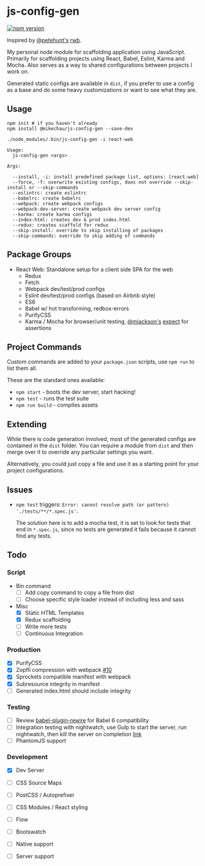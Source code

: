 # js-config-gen

[![npm version](https://badge.fury.io/js/%40mikechau%2Fjs-config-gen.svg)](https://badge.fury.io/js/%40mikechau%2Fjs-config-gen)

Inspired by [@petehunt's](https://github.com/petehunt) [rwb](https://github.com/petehunt/rwb).

My personal node module for scaffolding application using JavaScript. Primarily
for scaffolding projects using React, Babel, Eslint, Karma and Mocha. Also
serves as a way to shared configurations between projects I work on.

Generated static configs are available in `dist`, if you prefer to use a config
as a base and do some heavy customizations or want to see what they are.

## Usage

```
npm init # if you haven't already
npm install @mikechau/js-config-gen --save-dev

./node_modules/.bin/js-config-gen -i react-web
```

```
Usage:
  js-config-gen <args>

Args:

  --install, -i: install predefined package list, options: [react-web]
  --force, -f: overwrite existing configs, does not override --skip-install or --skip-commands
  --eslintrc: create eslintrc
  --babelrc: create babelrc
  --webpack: create webpack configs
  --webpack-dev-server: create webpack dev server config
  --karma: create karma configs
  --index-html: creates dev & prod index.html
  --redux: creates scaffold for redux
  --skip-install: override to skip installing of packages
  --skip-commands: override to skip adding of commands
```

## Package Groups

- React Web: Standalone setup for a client side SPA for the web
  - Redux
  - Fetch
  - Webpack dev/test/prod configs
  - Eslint dev/test/prod configs (based on Airbnb style)
  - ES6
  - Babel w/ hot transforming, redbox-errors
  - PurifyCSS
  - Karma / Mocha for browser/unit testing, [@mjackson's](https://github.com/mjackson) [expect](https://github.com/mjackson/expect) for assertions

## Project Commands

Custom commands are added to your `package.json` scripts, use `npm run` to
list them all.

These are the standard ones available:

- `npm start` - boots the dev server, start hacking!
- `npm test` - runs the test suite
- `npm run build` - compiles assets

## Extending

While there is code generation involved, most of the generated configs are contained in the `dist` folder. You can require a module from `dist` and then merge over it to override any particular settings you want.

Alternatively, you could just copy a file and use it as a starting point for your project configurations.

## Issues

- `npm test` triggers: `Error: cannot resolve path (or pattern) './tests/**/*.spec.js'`.

  The solution here is to add a mocha test, it is set to look for tests that end in `*.spec.js`, since no tests are generated it fails because it cannot find any tests.

## Todo

### Script

- Bin command
  - [ ] Add copy command to copy a file from dist
  - [ ] Choose specific style loader instead of including less and sass

- Misc
  - [x] Static HTML Templates
  - [x] Redux scaffolding
  - [ ] Write more tests
  - [ ] Continuous Integration

### Production
- [x] PurifyCSS
- [x] Zopfli compression with webpack [#10](https://github.com/webpack/compression-webpack-plugin/pull/10)
- [x] Sprockets compatible manifest with webpack
- [x] Subresource integrity in manifest
- [ ] Generated index.html should include integrity

### Testing
- [ ] Review [babel-plugin-rewire](https://github.com/speedskater/babel-plugin-rewire/issues/44) for Babel 6 compatibility
- [ ] Integration testing with nightwatch, use Gulp to start the server, run nightwatch, then kill the server on completion [link](http://stackoverflow.com/a/33934969/5578411)
- [ ] PhantomJS support

### Development
- [x] Dev Server
- [ ] CSS Source Maps
- [ ] PostCSS / Autoprefixer
- [ ] CSS Modules / React styling
- [ ] Flow
- [ ] Bootswatch
- [ ] Native support
- [ ] Server support

